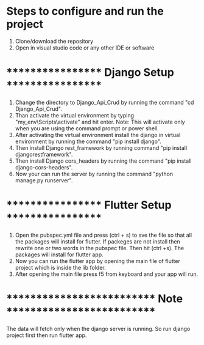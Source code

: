 # Steps to configure and run the project 

1) Clone/download the repository 
2) Open in visual studio code or any other IDE or software

# **************** Django Setup ****************

1) Change the directory to Django_Api_Crud  by running the command "cd Django_Api_Crud".
2) Than activate the virtual environment by typing "my_env\Scripts\activate" and hit enter.
   Note: This will activate only when you are using the command prompt or power shell.
3) After activating the virtual environment install the django in virtual environment by running the command "pip install django".
4) Then install Django rest_framework by running command "pip install djangorestframework".
5) Then install Django cors_headers by running the command "pip install django-cors-headers".
6) Now your can run the server by running the command "python manage.py runserver".

# **************** Flutter Setup ****************

1) Open the pubspec.yml file and press (ctrl + s) to sve the file so that all the packages will install for flutter. If packeges are not install then rewrite one or two words in     the pubspec file. Then hit (ctrl +s). The packages will install for flutter app.
2) Now you can run the flutter app by opening the main file of flutter project which is inside the lib folder. 
3) After opening the main file press f5 from keyboard and your app will run.

# ************************* Note *************************

The data will fetch only when the django server is running. So run django project first then run flutter app.
